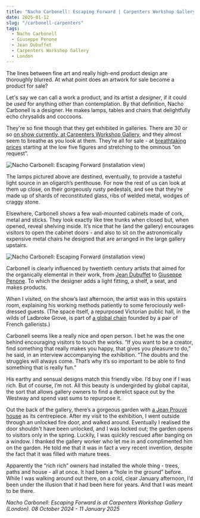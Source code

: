 ```yaml
---
title: "Nacho Carbonell: Escaping Forward | Carpenters Workshop Gallery"
date: 2025-01-12
slug: "/carbonell-carpenters"
tags:
  - Nacho Carbonell
  - Giuseppe Penone
  - Jean Dubuffet
  - Carpenters Workshop Gallery
  - London
---
```


The lines between fine art and really high-end product design are thoroughly blurred. At what point does an artwork for sale become a product for sale?

Let's say we can call a work a product, and its artist a _designer_, if it could be _used_ for anything other than contemplation. By that definition, Nacho Carbonell is a designer. He makes lamps, tables and chairs that delightfully echo chrysalids and coccoons.

They're so fine though that they get exhibited in galleries. There are 30 or so [on show currently, at Carpenters Workshop Gallery](https://carpentersworkshopgallery.com/exhibitions/escapingforward-carbonell-london-2024/), and they almost seem to breathe as you look at them. They’re all for sale - at [breathtaking prices](https://www.artsy.net/artist/nacho-carbonell) starting at the low five figures and stretching to the ominous “on request”.

![Nacho Carbonell: Escaping Forward (installation view)](/carbonell-carpenters-1.jpg)

The lamps pictured above are destined, eventually, to provide a tasteful light source in an oligarch’s penthouse. For now the rest of us can look at them up close, on their gorgeously rusty pedestals, and see that they’re made up of shards of reconstituted glass, ribs of welded metal, wodges of craggy stone.

Elsewhere, Carbonell shows a few wall-mounted cabinets made of cork, metal and sticks. They look exactly like tree trunks when closed but, when opened, reveal shelving inside. It’s nice that he (and the gallery) encourages visitors to open the cabinet doors - and also to sit on the astronomically expensive metal chairs he designed that are arranged in the large gallery upstairs.

![Nacho Carbonell: Escaping Forward (installation view)](/carbonell-carpenters-2.jpg)

Carbonell is clearly influenced by twentieth century artists that aimed for the organically elemental in their work, from [Jean Dubuffet](https://artangled.com/tags/jean-dubuffet/) to [Giuseppe Penone](https://artangled.com/tags/giuseppe-penone/). To which the designer adds a light fitting, a shelf, a seat, and makes products.

When I visited, on the show’s last afternoon, the artist was in this upstairs room, explaining his working methods patiently to some ferociously well-dressed guests. (The space itself, a repurposed Victorian public hall, in the wilds of Ladbroke Grove, is part of [a global chain](https://www.vanityfair.fr/culture/article/fulgurante-success-story-carpenters-workshop) founded by a pair of French gallerists.)

Carbonell seems like a really nice and open person. I bet he was the one behind encouraging visitors to touch the works. “If you want to be a creator, find something that really makes you happy, that gives you pleasure to do,” he said, in an interview accompanying the exhibition. “The doubts and the struggles will always come. That’s why it’s so important to be able to find something that is really fun.”

His earthy and sensual designs match this friendly vibe. I’d buy one if I was rich. But of course, I’m not. All this beauty is undergirded by global capital, the sort that allows gallery owners to find a derelict space out by the Westway and spend vast sums to repurpose it.

Out the back of the gallery, there’s a gorgeous garden with [a Jean Prouvé house](https://carpentersworkshopgallery.com/exhibitions/maison-demontable-prouve-london-2024/) as its centrepiece. After my visit to the exhibition, I went outside through an unlocked fire door, and walked around. Eventually I realised the door shouldn't have been unlocked, and I was locked out; the garden opens to visitors only in the spring. Luckily, I was quickly rescued after banging on a window. I thanked the gallery worker who let me in and complimented him on the garden. He told me that it was in fact a very recent invention, despite the fact that it was filled with mature trees.

Apparently the “rich rich” owners had installed the whole thing - trees, paths and house - all at once. It had been a “hole in the ground” before. While I was walking around out there, on a cold, clear January afternoon, I’d been under the illusion that it had been here for years. And that I was meant to be there.

_Nacho Carbonell: Escaping Forward is at Carpenters Workshop Gallery (London). 08 October 2024 - 11 January 2025_
